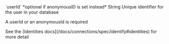 <tr>
  <td>`userId`</td>
  <td>*optional if anonymousID is set instead*</td>
  <td>String</td>
  <td>Unique identifier for the user in your database
    <p>A userId or an anonymousId is required </p>
    <p>See the [Identities docs](/docs/connections/spec/identify#identities) for more detail</p>
  </td>
</tr>
